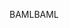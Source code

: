 <span data-ttu-id="9cc3b-101">BAML</span><span class="sxs-lookup"><span data-stu-id="9cc3b-101">BAML</span></span>